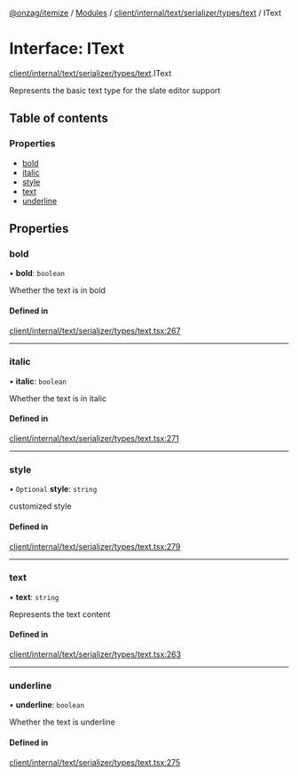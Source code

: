[@onzag/itemize](../README.md) / [Modules](../modules.md) / [client/internal/text/serializer/types/text](../modules/client_internal_text_serializer_types_text.md) / IText

# Interface: IText

[client/internal/text/serializer/types/text](../modules/client_internal_text_serializer_types_text.md).IText

Represents the basic text type for the slate editor support

## Table of contents

### Properties

- [bold](client_internal_text_serializer_types_text.IText.md#bold)
- [italic](client_internal_text_serializer_types_text.IText.md#italic)
- [style](client_internal_text_serializer_types_text.IText.md#style)
- [text](client_internal_text_serializer_types_text.IText.md#text)
- [underline](client_internal_text_serializer_types_text.IText.md#underline)

## Properties

### bold

• **bold**: `boolean`

Whether the text is in bold

#### Defined in

[client/internal/text/serializer/types/text.tsx:267](https://github.com/onzag/itemize/blob/f2db74a5/client/internal/text/serializer/types/text.tsx#L267)

___

### italic

• **italic**: `boolean`

Whether the text is in italic

#### Defined in

[client/internal/text/serializer/types/text.tsx:271](https://github.com/onzag/itemize/blob/f2db74a5/client/internal/text/serializer/types/text.tsx#L271)

___

### style

• `Optional` **style**: `string`

customized style

#### Defined in

[client/internal/text/serializer/types/text.tsx:279](https://github.com/onzag/itemize/blob/f2db74a5/client/internal/text/serializer/types/text.tsx#L279)

___

### text

• **text**: `string`

Represents the text content

#### Defined in

[client/internal/text/serializer/types/text.tsx:263](https://github.com/onzag/itemize/blob/f2db74a5/client/internal/text/serializer/types/text.tsx#L263)

___

### underline

• **underline**: `boolean`

Whether the text is underline

#### Defined in

[client/internal/text/serializer/types/text.tsx:275](https://github.com/onzag/itemize/blob/f2db74a5/client/internal/text/serializer/types/text.tsx#L275)
